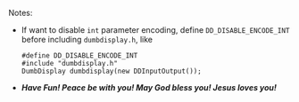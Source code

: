Notes:

* If want to disable `int` parameter encoding, define `DD_DISABLE_ENCODE_INT` before including `dumbdisplay.h`, like

  ```
  #define DD_DISABLE_ENCODE_INT
  #include "dumbdisplay.h"
  DumbDisplay dumbdisplay(new DDInputOutput());
  ```

* ***Have Fun! Peace be with you! May God bless you! Jesus loves you!***  


